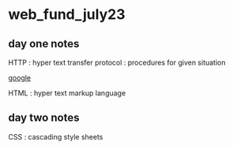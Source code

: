 # web_fund_july23

## day one notes


HTTP
: hyper text transfer protocol
: procedures for given situation

[google](www.google.com)

HTML
: hyper text markup language


## day two notes

CSS
: cascading style sheets